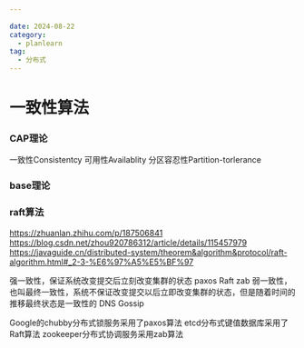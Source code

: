 ```yaml
---
 
date: 2024-08-22
category:
  - planlearn
tag:
  - 分布式
---
```

# 一致性算法


### CAP理论
一致性Consistentcy
可用性Availablity
分区容忍性Partition-torlerance

### base理论


### raft算法

https://zhuanlan.zhihu.com/p/187506841
https://blog.csdn.net/zhou920786312/article/details/115457979
https://javaguide.cn/distributed-system/theorem&algorithm&protocol/raft-algorithm.html#_2-3-%E6%97%A5%E5%BF%97


强一致性，保证系统改变提交后立刻改变集群的状态
paxos   Raft    zab
弱一致性，也叫最终一致性，系统不保证改变提交以后立即改变集群的状态，但是随着时间的推移最终状态是一致性的
DNS     Gossip

Google的chubby分布式锁服务采用了paxos算法
etcd分布式键值数据库采用了Raft算法
zookeeper分布式协调服务采用zab算法

